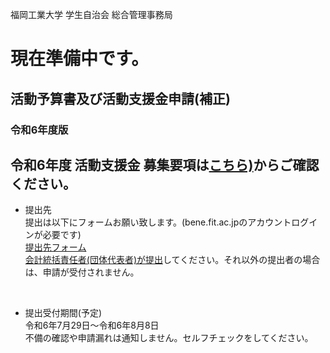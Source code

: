 福岡工業大学 学生自治会 総合管理事務局

# 現在準備中です。
## 活動予算書及び活動支援金申請(補正)
### 令和6年度版
  
## 令和6年度 活動支援金 募集要項は[こちら)](https://github.com/fit-sogokanri/documents/blob/main/budget-and-grant/%E4%BB%A4%E5%92%8C6%E5%B9%B4%E5%BA%A6%20%E6%B4%BB%E5%8B%95%E6%94%AF%E6%8F%B4%E9%87%91%20%E5%8B%9F%E9%9B%86%E8%A6%81%E9%A0%85(%E5%88%9D%E7%89%88).pdf)からご確認ください。  


- 提出先  
提出は以下にフォームお願い致します。(bene.fit.ac.jpのアカウントログインが必要です)  
[提出先フォーム](https://forms.office.com/r/WJiQdr0h74)  
<ins>会計統括責任者(団体代表者)が提出</ins>してください。それ以外の提出者の場合は、申請が受付されません。
<br>

- 提出受付期間(予定)  
令和6年7月29日～令和6年8月8日  
不備の確認や申請漏れは通知しません。セルフチェックをしてください。
<br>

